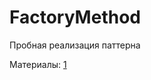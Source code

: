 # FactoryMethod
Пробная реализация паттерна

Материалы:
[1](https://refactoring.guru/ru/design-patterns/factory-method)
